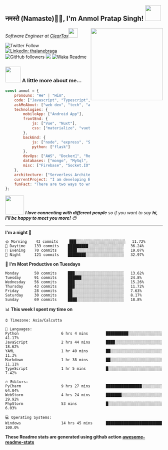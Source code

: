 <h2>नमस्ते (Namaste)🙏🏻, I'm Anmol Pratap Singh! <img src="https://media.giphy.com/media/12oufCB0MyZ1Go/giphy.gif" width="50"></h2>
<img align='right' src="https://media.giphy.com/media/M9gbBd9nbDrOTu1Mqx/giphy.gif" width="230">
<p><em>Software Engineer at <a href="http://www.cleartax.in">ClearTax</a><img src="https://media.giphy.com/media/WUlplcMpOCEmTGBtBW/giphy.gif" width="30"> 
</em></p>

![Twitter Follow](https://img.shields.io/twitter/follow/misteranmol?label=Follow)
[![Linkedin: thaianebraga](https://img.shields.io/badge/-anmol-blue?style=flat-square&logo=Linkedin&logoColor=white&link=https://www.linkedin.com/in/anmol-p-singh/)](https://www.linkedin.com/in/anmol-p-singh/)
![GitHub followers](https://img.shields.io/github/followers/anmol098?label=Follow&style=social)
![](https://visitor-badge.glitch.me/badge?page_id=anmol098.anmol098)
![Waka Readme](https://github.com/anmol098/anmol098/workflows/Waka%20Readme/badge.svg)

### <img src="https://media.giphy.com/media/VgCDAzcKvsR6OM0uWg/giphy.gif" width="50"> A little more about me...  

```javascript
const anmol = {
    pronouns: "He" | "Him",
    code: ["Javascript", "Typescript", "Python", "Java", "php"],
    askMeAbout: ["web dev", "tech", "app dev", "photography"],
    technologies: {
        mobileApp: ["Android App"],
        frontEnd: {
            js: ["Vue", "Nuxt"],
            css: ["materialize", "vuetify", "bootstrap"]
        },
        backEnd: {
            js: ["node", "express", "SuiteScript"],
            python: ["flask"]
        },
        devOps: ["AWS", "Docker🐳", "Route53", "Nginx"],
        databases: ["mongo", "MySql", "sqlite"],
        misc: ["Firebase", "Socket.IO", "selenium", "open-cv", "php", "SuiteApp"]
    },
    architecture: ["Serverless Architecture", "Progressive web applications", "Single page applications"],
    currentProject: "I am developing Extension for NetSuite using SuiteScript2.0",
    funFact: "There are two ways to write error-free programs; only the third one works"
};
```

<img src="https://media.giphy.com/media/LnQjpWaON8nhr21vNW/giphy.gif" width="60"> <em><b>I love connecting with different people</b> so if you want to say <b>hi, I'll be happy to meet you more!</b> 😊</em>

---
<!--START_SECTION:waka-->
**I'm a night 🦉** 

```text
🌞 Morning    43 commits     ███░░░░░░░░░░░░░░░░░░░░░░   11.72% 
🌆 Daytime    133 commits    █████████░░░░░░░░░░░░░░░░   36.24% 
🌃 Evening    70 commits     ████░░░░░░░░░░░░░░░░░░░░░   19.07% 
🌙 Night      121 commits    ████████░░░░░░░░░░░░░░░░░   32.97%

```
📅 **I'm Most Productive on Tuesdays** 

```text
Monday       50 commits     ███░░░░░░░░░░░░░░░░░░░░░░   13.62% 
Tuesday      91 commits     ██████░░░░░░░░░░░░░░░░░░░   24.8% 
Wednesday    56 commits     ███░░░░░░░░░░░░░░░░░░░░░░   15.26% 
Thursday     43 commits     ███░░░░░░░░░░░░░░░░░░░░░░   11.72% 
Friday       28 commits     ██░░░░░░░░░░░░░░░░░░░░░░░   7.63% 
Saturday     30 commits     ██░░░░░░░░░░░░░░░░░░░░░░░   8.17% 
Sunday       69 commits     ████░░░░░░░░░░░░░░░░░░░░░   18.8%

```


📊 **This week I spent my time on** 

```text
⌚︎ Timezone: Asia/Calcutta

💬 Languages: 
Python                   6 hrs 4 mins        ██████████░░░░░░░░░░░░░░░   41.17% 
JavaScript               2 hrs 44 mins       ████░░░░░░░░░░░░░░░░░░░░░   18.62% 
YAML                     1 hr 40 mins        ██░░░░░░░░░░░░░░░░░░░░░░░   11.3% 
Markdown                 1 hr 38 mins        ██░░░░░░░░░░░░░░░░░░░░░░░   11.11% 
TypeScript               1 hr 5 mins         █░░░░░░░░░░░░░░░░░░░░░░░░   7.42%

🔥 Editors: 
PyCharm                  9 hrs 27 mins       ████████████████░░░░░░░░░   64.04% 
WebStorm                 4 hrs 24 mins       ███████░░░░░░░░░░░░░░░░░░   29.92% 
PhpStorm                 53 mins             █░░░░░░░░░░░░░░░░░░░░░░░░   6.03%

💻 Operating Systems: 
Windows                  14 hrs 45 mins      █████████████████████████   100.0%

```


<!--END_SECTION:waka-->

**These Readme stats are generated using github action [awesome-readme-stats](https://github.com/anmol098/waka-readme-stats)**
